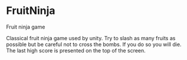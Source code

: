 # FruitNinja
Fruit ninja game

Classical fruit ninja game used by unity. Try to slash as many fruits as possible but be careful not to cross the bombs. If you do so you will die.
The last high score is presented on the top of the screen.
